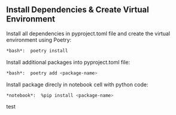 
 
## Install Dependencies & Create Virtual Environment

Install all dependencies in pyproject.toml file and create the virtual environment using Poetry:

```bash
*bash*:  poetry install 
```

Install additional packages into pyproject.toml file: 
```bash 
*bash*:  poetry add <package-name>
```

Install package direcly in notebook cell with python code: 
```bash 
*notebook*:  %pip install <package-name>
```

test
